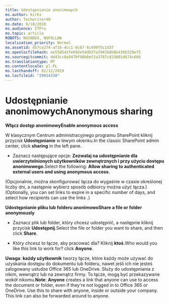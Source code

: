 ```yaml
---
title: Udostępnianie anonimowych
ms.author: kirks
author: Techwriter40
ms.date: 9/18/2018
ms.audience: ITPro
ms.topic: article
ROBOTS: NOINDEX, NOFOLLOW
localization_priority: Normal
ms.assetid: d57ca274-af16-4cc1-8c67-8c499f5c1d37
ms.openlocfilehash: ee558542fe692e5dd637a2943b8b8b436b329ef5
ms.sourcegitcommit: dd43cc0a9470f98b8ef2a3787c823801d674c666
ms.translationtype: MT
ms.contentlocale: pl-PL
ms.lasthandoff: 02/12/2019
ms.locfileid: "29914338"
---
```

# <a name="anonymous-sharing"></a><span data-ttu-id="aae5f-102">Udostępnianie anonimowych</span><span class="sxs-lookup"><span data-stu-id="aae5f-102">Anonymous sharing</span></span>

 <span data-ttu-id="aae5f-103">**Włącz dostęp anonimowy**</span><span class="sxs-lookup"><span data-stu-id="aae5f-103">**Enable anonymous access**</span></span>
  
<span data-ttu-id="aae5f-104">W klasycznym Centrum administracyjnego programu SharePoint kliknij przycisk **Udostępnianie** w lewym okienku.</span><span class="sxs-lookup"><span data-stu-id="aae5f-104">In the classic SharePoint admin center, click **sharing** in the left pane.</span></span> 
  
- <span data-ttu-id="aae5f-105">Zaznacz następujące opcje: **Zezwalaj na udostępnianie dla uwierzytelnionych użytkowników zewnętrznych i przy użyciu dostępu anonimowego.**</span><span class="sxs-lookup"><span data-stu-id="aae5f-105">Select the following: **Allow sharing to authenticated external users and using anonymous access.**</span></span>
  
<span data-ttu-id="aae5f-106">(Opcjonalnie, można skonfigurować łącza do wygaśnie w czasie określonej liczby dni, a następnie wybierz sposób odbiorcy można użyć łącza.)</span><span class="sxs-lookup"><span data-stu-id="aae5f-106">(Optionally, you can set links to expire in a specific number of days, and select how recipients can use the links .)</span></span>
    
 <span data-ttu-id="aae5f-107">**Udostępnianie pliku lub folderu anonimowo**</span><span class="sxs-lookup"><span data-stu-id="aae5f-107">**Share a file or folder anonymously**</span></span>
  
- <span data-ttu-id="aae5f-108">Zaznacz plik lub folder, który chcesz udostępnić, a następnie kliknij przycisk **Udostępnij**.</span><span class="sxs-lookup"><span data-stu-id="aae5f-108">Select the file or folder you want to share, and then click **Share**.</span></span> 
    
- <span data-ttu-id="aae5f-109">Który chcesz to łącze, aby pracować dla? Kliknij **ktoś.**</span><span class="sxs-lookup"><span data-stu-id="aae5f-109">Who would you like this link to work for? click **Anyone.**</span></span>
  
 <span data-ttu-id="aae5f-p101">**Uwaga**: **każdy użytkownik** tworzy łącze, które każdy może używać do uzyskania dostępu do dokumentu lub folderu, nawet jeśli ich nie jesteś zalogowany usłudze Office 365 lub OneDrive. Służy do udostępniania z nikim, wewnątrz lub na zewnątrz firmy. To łącze, mogą być przekazywane wokół nikomu.</span><span class="sxs-lookup"><span data-stu-id="aae5f-p101">**Note**: **Anyone** creates a link that anyone can use to access the document or folder, even if they're not logged in to Office 365 or OneDrive. Use this to share with anyone, inside or outside your company. This link can also be forwarded around to anyone.</span></span> 
    


